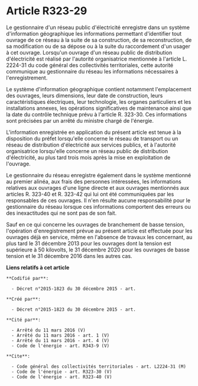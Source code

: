 # Article R323-29

Le gestionnaire d'un réseau public d'électricité enregistre dans un système d'information géographique les informations
permettant d'identifier tout ouvrage de ce réseau à la suite de sa construction, de sa reconstruction, de sa modification ou
de sa dépose ou à la suite du raccordement d'un usager à cet ouvrage. Lorsqu'un ouvrage d'un réseau public de distribution
d'électricité est réalisé par l'autorité organisatrice mentionnée à l'article L. 2224-31 du code général des collectivités
territoriales, cette autorité communique au gestionnaire du réseau les informations nécessaires à l'enregistrement. 

Le système d'information géographique contient notamment l'emplacement des ouvrages, leurs dimensions, leur date de
construction, leurs caractéristiques électriques, leur technologie, les organes particuliers et les installations annexes,
les opérations significatives de maintenance ainsi que la date du contrôle technique prévu à l'article R. 323-30. Ces
informations sont précisées par un arrêté du ministre chargé de l'énergie. 

L'information enregistrée en application du présent article est tenue à la disposition du préfet lorsqu'elle concerne le
réseau de transport ou un réseau de distribution d'électricité aux services publics, et à l'autorité organisatrice
lorsqu'elle concerne un réseau public de distribution d'électricité, au plus tard trois mois après la mise en exploitation de
l'ouvrage. 

Le gestionnaire du réseau enregistre également dans le système mentionné au premier alinéa, aux frais des personnes
intéressées, les informations relatives aux ouvrages d'une ligne directe et aux ouvrages mentionnés aux articles R. 323-40 et
R. 323-42 qui lui ont été communiquées par les responsables de ces ouvrages. Il n'en résulte aucune responsabilité pour le
gestionnaire du réseau lorsque ces informations comportent des erreurs ou des inexactitudes qui ne sont pas de son fait. 

Sauf en ce qui concerne les ouvrages de branchement de basse tension, l'opération d'enregistrement prévue au présent article
est effectuée pour les ouvrages déjà en service, même en l'absence de travaux les concernant, au plus tard le 31 décembre
2013 pour les ouvrages dont la tension est supérieure à 50 kilovolts, le 31 décembre 2020 pour les ouvrages de basse tension
et le 31 décembre 2016 dans les autres cas.

**Liens relatifs à cet article**

	**Codifié par**:

	  - Décret n°2015-1823 du 30 décembre 2015 - art.

	**Créé par**:

	  - Décret n°2015-1823 du 30 décembre 2015 - art.

	**Cité par**:

	  - Arrêté du 11 mars 2016 (V)
	  - Arrêté du 11 mars 2016 - art. 1 (V)
	  - Arrêté du 11 mars 2016 - art. 4 (V)
	  - Code de l'énergie - art. R343-9 (V)

	**Cite**:

	  - Code général des collectivités territoriales - art. L2224-31 (M)
	  - Code de l'énergie - art. R323-30 (V)
	  - Code de l'énergie - art. R323-40 (V)
